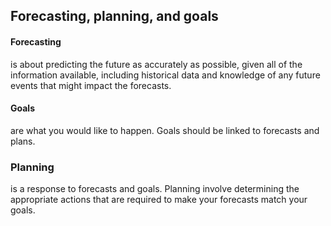 ## Forecasting, planning, and goals

#### Forecasting
is about predicting the future as accurately as possible, given all of the information available, including historical data
and knowledge of any future events that might impact the forecasts.
#### Goals
are what you would like to happen. Goals should be linked to forecasts and plans.
### Planning
is a response to forecasts and goals. Planning involve determining the appropriate actions that are required to make your
forecasts match your goals.
